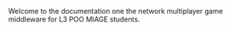 Welcome to the documentation one the network multiplayer game middleware for L3 POO MIAGE students.

